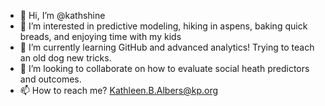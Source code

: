 - 👋 Hi, I’m @kathshine
- 👀 I’m interested in predictive modeling, hiking in aspens, baking quick breads, and enjoying time with my kids
- 🌱 I’m currently learning GitHub and advanced analytics!  Trying to teach an old dog new tricks.
- 💞️ I’m looking to collaborate on how to evaluate social heath predictors and outcomes.
- 📫 How to reach me?  Kathleen.B.Albers@kp.org

<!---
kathshine/kathshine is a ✨ special ✨ repository because its `README.md` (this file) appears on your GitHub profile.
You can click the Preview link to take a look at your changes.
--->
